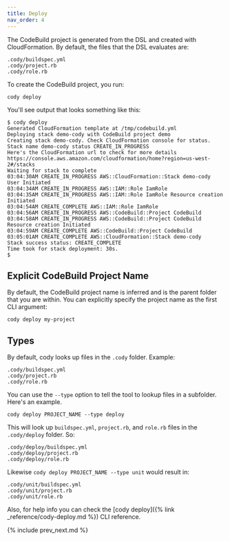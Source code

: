 ```yaml
---
title: Deploy
nav_order: 4
---
```


The CodeBuild project is generated from the DSL and created with CloudFormation. By default, the files that the DSL evaluates are:

    .cody/buildspec.yml
    .cody/project.rb
    .cody/role.rb

To create the CodeBuild project, you run:

    cody deploy

You'll see output that looks something like this:

    $ cody deploy
    Generated CloudFormation template at /tmp/codebuild.yml
    Deploying stack demo-cody with CodeBuild project demo
    Creating stack demo-cody. Check CloudFormation console for status.
    Stack name demo-cody status CREATE_IN_PROGRESS
    Here's the CloudFormation url to check for more details https://console.aws.amazon.com/cloudformation/home?region=us-west-2#/stacks
    Waiting for stack to complete
    03:04:30AM CREATE_IN_PROGRESS AWS::CloudFormation::Stack demo-cody User Initiated
    03:04:34AM CREATE_IN_PROGRESS AWS::IAM::Role IamRole
    03:04:35AM CREATE_IN_PROGRESS AWS::IAM::Role IamRole Resource creation Initiated
    03:04:54AM CREATE_COMPLETE AWS::IAM::Role IamRole
    03:04:56AM CREATE_IN_PROGRESS AWS::CodeBuild::Project CodeBuild
    03:04:58AM CREATE_IN_PROGRESS AWS::CodeBuild::Project CodeBuild Resource creation Initiated
    03:04:59AM CREATE_COMPLETE AWS::CodeBuild::Project CodeBuild
    03:05:01AM CREATE_COMPLETE AWS::CloudFormation::Stack demo-cody
    Stack success status: CREATE_COMPLETE
    Time took for stack deployment: 30s.
    $

## Explicit CodeBuild Project Name

By default, the CodeBuild project name is inferred and is the parent folder that you are within.  You can explicitly specify the project name as the first CLI argument:

    cody deploy my-project

## Types

By default, cody looks up files in the `.cody` folder.  Example:

    .cody/buildspec.yml
    .cody/project.rb
    .cody/role.rb

You can use the `--type` option to tell the tool to lookup files in a subfolder.  Here's an example.

    cody deploy PROJECT_NAME --type deploy

This will look up `buildspec.yml`, `project.rb`, and `role.rb` files in the `.cody/deploy` folder. So:

    .cody/deploy/buildspec.yml
    .cody/deploy/project.rb
    .cody/deploy/role.rb

Likewise `cody deploy PROJECT_NAME --type unit` would result in:

    .cody/unit/buildspec.yml
    .cody/unit/project.rb
    .cody/unit/role.rb

Also, for help info you can check the [cody deploy]({% link _reference/cody-deploy.md %}) CLI reference.

{% include prev_next.md %}
